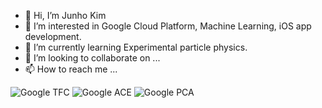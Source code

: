 - 👋 Hi, I’m Junho Kim
- 👀 I’m interested in Google Cloud Platform, Machine Learning, iOS app development.
- 🌱 I’m currently learning Experimental particle physics.
- 💞️ I’m looking to collaborate on ...
- 📫 How to reach me ...

![Google TFC](https://api.accredible.com/v1/frontend/credential_website_embed_image/badge/31774688?style=plastic&logo=appveyor)
![Google ACE](https://api.accredible.com/v1/frontend/credential_website_embed_image/badge/33910218)
![Google PCA](https://api.accredible.com/v1/frontend/credential_website_embed_image/badge/45196161)
<!---
jhkim06/jhkim06 is a ✨ special ✨ repository because its `README.md` (this file) appears on your GitHub profile.
You can click the Preview link to take a look at your changes.
--->
